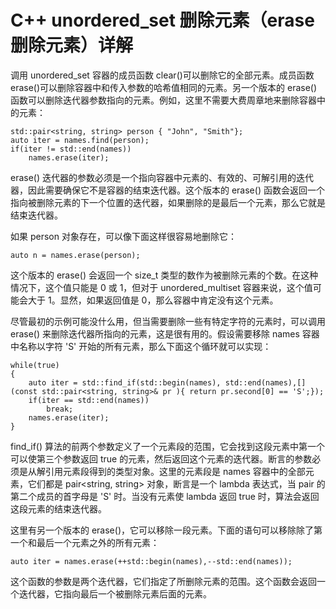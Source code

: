 # C++ unordered_set 删除元素（erase 删除元素）详解

调用 unordered_set 容器的成员函数 clear()可以删除它的全部元素。成员函数 erase()可以删除容器中和传入参数的哈希值相同的元素。另一个版本的 erase()函数可以删除迭代器参数指向的元素。例如，这里不需要大费周章地来删除容器中的元素：

```
std::pair<string, string> person { "John", "Smith"};
auto iter = names.find(person);
if(iter != std::end(names))
    names.erase(iter);
```

erase() 迭代器的参数必须是一个指向容器中元素的、有效的、可解引用的迭代器，因此需要确保它不是容器的结束迭代器。这个版本的 erase() 函数会返回一个指向被删除元素的下一个位置的迭代器，如果删除的是最后一个元素，那么它就是结束迭代器。

如果 person 对象存在，可以像下面这样很容易地删除它：

```
auto n = names.erase(person);
```

这个版本的 erase() 会返回一个 size_t 类型的数作为被删除元素的个数。在这种情况下，这个值只能是 0 或 1，但对于 unordered_multiset 容器来说，这个值可能会大于 1。显然，如果返回值是 0，那么容器中肯定没有这个元素。

尽管最初的示例可能没什么用，但当需要删除一些有特定字符的元素时，可以调用 erase() 来删除迭代器所指向的元素，这是很有用的。假设需要移除 names 容器中名称以字符 'S' 开始的所有元素，那么下面这个循环就可以实现：

```
while(true)
{
    auto iter = std::find_if(std::begin(names), std::end(names),[](const std::pair<string, string>& pr ){ return pr.second[0] == 'S';});
    if(iter == std::end(names))
        break;
    names.erase(iter);
}
```

find_if() 算法的前两个参数定义了一个元素段的范围，它会找到这段元素中第一个可以使第三个参数返回 true 的元素，然后返回这个元素的迭代器。断言的参数必须是从解引用元素段得到的类型对象。这里的元素段是 names 容器中的全部元素，它们都是 pair<string, string> 对象，断言是一个 lambda 表达式，当 pair 的第二个成员的首字母是 'S' 时。当没有元素使 lambda 返回 true 时，算法会返回这段元素的结束迭代器。

这里有另一个版本的 erase()，它可以移除一段元素。下面的语句可以移除除了第一个和最后一个元素之外的所有元素：

```
auto iter = names.erase(++std::begin(names),--std::end(names));
```

这个函数的参数是两个迭代器，它们指定了所删除元素的范围。这个函数会返回一个迭代器，它指向最后一个被删除元素后面的元素。